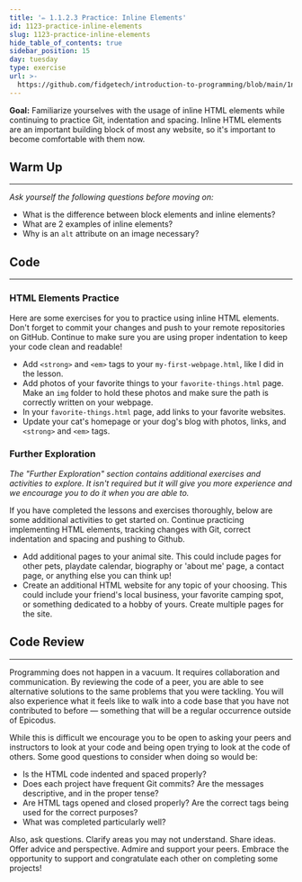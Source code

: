 ```yaml
---
title: '✏️ 1.1.2.3 Practice: Inline Elements'
id: 1123-practice-inline-elements
slug: 1123-practice-inline-elements
hide_table_of_contents: true
sidebar_position: 15
day: tuesday
type: exercise
url: >-
  https://github.com/fidgetech/introduction-to-programming/blob/main/1n_classwork_practice_inline_elements.md
---
```


**Goal:**  Familiarize yourselves with the usage of inline HTML elements while continuing to practice Git, indentation and spacing.  Inline HTML elements are an important building block of most any website, so it's important to become comfortable with them now.

## Warm Up

---

_Ask yourself the following questions before moving on:_

* What is the difference between block elements and inline elements?
* What are 2 examples of inline elements?
* Why is an `alt` attribute on an image necessary?

## Code

---

### HTML Elements Practice

Here are some exercises for you to practice using inline HTML elements. Don't forget to commit your changes and push to your remote repositories on GitHub. Continue to make sure you are using proper indentation to keep your code clean and readable!

* Add  `<strong>` and `<em>` tags to your `my-first-webpage.html`, like I did in the lesson.
* Add photos of your favorite things to your `favorite-things.html` page. Make an `img` folder to hold these photos and make sure the path is correctly written on your webpage.
* In your `favorite-things.html` page, add links to your favorite websites.
* Update your cat's homepage or your dog's blog with photos, links, and `<strong>` and `<em>` tags.  

### Further Exploration

_The "Further Exploration" section contains additional exercises and activities to explore. It isn't required but it will give you more experience and we encourage you to do it when you are able to._

If you have completed the lessons and exercises thoroughly, below are some additional activities to get started on. Continue practicing implementing HTML elements, tracking changes with Git, correct indentation and spacing and pushing to Github.

* Add additional pages to your animal site. This could include pages for other pets, playdate calendar, biography or 'about me' page, a contact page, or anything else you can think up!
* Create an additional HTML website for any topic of your choosing. This could include your friend's local business, your favorite camping spot, or something dedicated to a hobby of yours. Create multiple pages for the site.

## Code Review
<hr />

Programming does not happen in a vacuum. It requires collaboration and communication. By reviewing the code of a peer, you are able to see alternative solutions to the same problems that you were tackling. You will also experience what it feels like to walk into a code base that you have not contributed to before — something that will be a regular occurrence outside of Epicodus.

While this is difficult we encourage you to be open to asking your peers and instructors to look at your code and being open trying to look at the code of others. Some good questions to consider when doing so would be:

* Is the HTML code indented and spaced properly?
* Does each project have frequent Git commits? Are the messages descriptive, and in the proper tense?
* Are HTML tags opened and closed properly? Are the correct tags being used for the correct purposes?
* What was completed particularly well?

Also, ask questions. Clarify areas you may not understand. Share ideas. Offer advice and perspective. Admire and support your peers. Embrace the opportunity to support and congratulate each other on completing some projects!